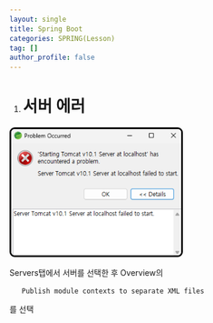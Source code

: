 ```yaml
---
layout: single
title: Spring Boot
categories: SPRING(Lesson)
tag: []
author_profile: false
---
```


1. # 서버 에러
<img src="../../../imgs/LESSON/SPRING(Lesson)/server_error.png" style="border:3px solid black;border-radius:9px;width:300px">   

Servers탭에서 서버를 선택한 후 Overview의 
```
   Publish module contexts to separate XML files
```
를 선택   
